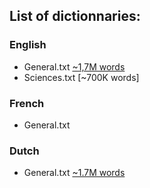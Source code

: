 ## List of dictionnaries:

### English
- General.txt [~1,7M words](https://www.keithv.com/software/wlist/)
- Sciences.txt [~700K words]
### French
- General.txt
### Dutch
- General.txt [~1.7M words](https://sourceforge.net/projects/germandict/files/)